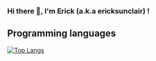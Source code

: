 ### Hi there 👋, I'm Erick (a.k.a ericksunclair) !



## Programming languages
[![Top Langs](https://github-readme-stats.vercel.app/api/top-langs/?username=ericksunclair&layout=compact&theme=green)](https://github.com/ericksunclair/)

<!--

- I'm proud for collaborating on LEMONADE project.

**gpavelar/gpavelar** is a ✨ _special_ ✨ repository because its `README.md` (this file) appears on your GitHub profile.

Here are some ideas to get you started:

- 🔭 I’m currently working on ...
- 🌱 I’m currently learning ...
- 👯 I’m looking to collaborate on ...
- 🤔 I’m looking for help with ...
- 💬 Ask me about ...
- 📫 How to reach me: ...
- 😄 Pronouns: ...
- ⚡ Fun fact: ...
-->
